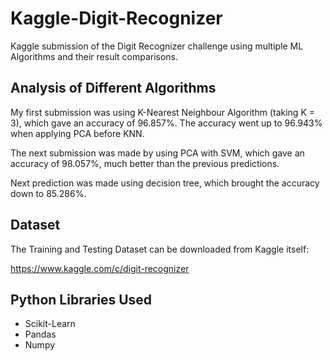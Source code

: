 # Kaggle-Digit-Recognizer
Kaggle submission of the Digit Recognizer challenge using multiple ML Algorithms and their result comparisons.

## Analysis of Different Algorithms

My first submission was using K-Nearest Neighbour Algorithm (taking K = 3), which gave an accuracy of 96.857%. The accuracy went up to 96.943% when applying PCA before KNN.

The next submission was made by using PCA with SVM, which gave an accuracy of 98.057%, much better than the previous predictions.

Next prediction was made using decision tree, which brought the accuracy down to 85.286%.

## Dataset
The Training and Testing Dataset can be downloaded from Kaggle itself:

https://www.kaggle.com/c/digit-recognizer 

## Python Libraries Used
* Scikit-Learn
* Pandas
* Numpy
